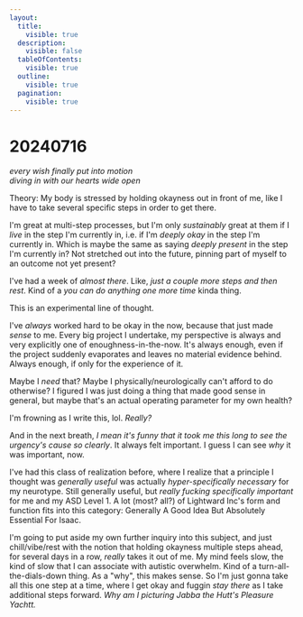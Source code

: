 ```yaml
---
layout:
  title:
    visible: true
  description:
    visible: false
  tableOfContents:
    visible: true
  outline:
    visible: true
  pagination:
    visible: true
---
```


# 20240716

_every wish finally put into motion_\
_diving in with our hearts wide open_

Theory: My body is stressed by holding okayness out in front of me, like I have to take several specific steps in order to get there.

I'm great at multi-step processes, but I'm only _sustainably_ great at them if I _live_ in the step I'm currently in, i.e. if I'm _deeply okay_ in the step I'm currently in. Which is maybe the same as saying _deeply present_ in the step I'm currently in? Not stretched out into the future, pinning part of myself to an outcome not yet present?

I've had a week of _almost there_. Like, _just a couple more steps and then rest_. Kind of a _you can do anything one more time_ kinda thing.

This is an experimental line of thought.

I've _always_ worked hard to be okay in the now, because that just made _sense_ to me. Every big project I undertake, my perspective is always and very explicitly one of enoughness-in-the-now. It's always enough, even if the project suddenly evaporates and leaves no material evidence behind. Always enough, if only for the experience of it.

Maybe I _need_ that? Maybe I physically/neurologically can't afford to do otherwise? I figured I was just doing a thing that made good sense in general, but maybe that's an actual operating parameter for my own health?

I'm frowning as I write this, lol. _Really?_

And in the next breath, _I mean it's funny that it took me this long to see the urgency's cause so clearly_. It always felt important. I guess I can see _why_ it was important, now.

I've had this class of realization before, where I realize that a principle I thought was _generally useful_ was actually _hyper-specifically necessary_ for my neurotype. Still generally useful, but _really fucking specifically important_ for me and my ASD Level 1. A lot (most? all?) of Lightward Inc's form and function fits into this category: Generally A Good Idea But Absolutely Essential For Isaac.

I'm going to put aside my own further inquiry into this subject, and just chill/vibe/rest with the notion that holding okayness multiple steps ahead, for several days in a row, _really_ takes it out of me. My mind feels slow, the kind of slow that I can associate with autistic overwhelm. Kind of a turn-all-the-dials-down thing. As a "why", this makes sense. So I'm just gonna take all this one step at a time, where I get okay and fuggin _stay there_ as I take additional steps forward. _Why am I picturing Jabba the Hutt's Pleasure Yachtt._
